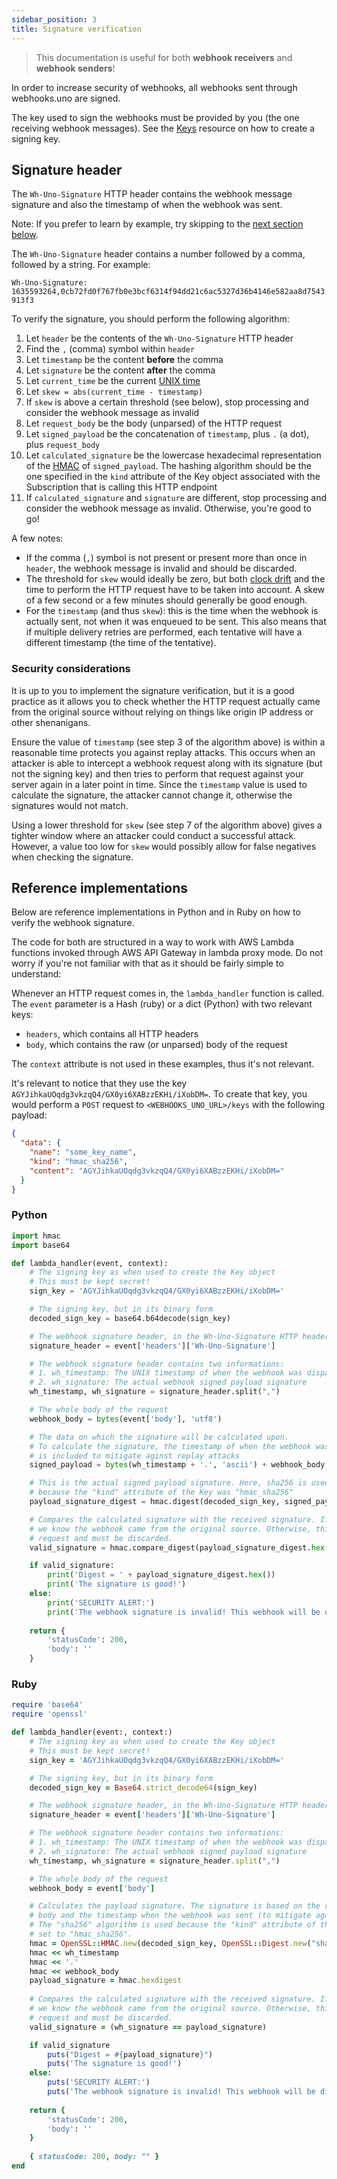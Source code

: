```yaml
---
sidebar_position: 3
title: Signature verification
---
```


> This documentation is useful for both **webhook receivers** and
**webhook senders**!

In order to increase security of webhooks, all webhooks sent through
webhooks.uno are signed.

The key used to sign the webhooks must be provided by you (the one receiving
webhook messages). See the [Keys](/docs/resources/keys) resource
on how to create a signing key.

## Signature header

The `Wh-Uno-Signature` HTTP header contains the webhook message signature
and also the timestamp of when the webhook was sent.

Note: If you prefer to learn by example, try skipping to the
[next section below](#reference-implementations).

The `Wh-Uno-Signature` header contains a number followed by a comma,
followed by a string. For example:

`Wh-Uno-Signature: 1635593264,0cb72fd0f767fb0e3bcf6314f94dd21c6ac5327d36b4146e582aa8d7543913f3`

To verify the signature, you should perform the following algorithm:

1. Let `header` be the contents of the `Wh-Uno-Signature` HTTP header
1. Find the `,` (comma) symbol within `header`
1. Let `timestamp` be the content **before** the comma
1. Let `signature` be the content **after** the comma
1. Let `current_time` be the current [UNIX time](https://en.wikipedia.org/wiki/Unix_time)
1. Let `skew = abs(current_time - timestamp)`
1. If `skew` is above a certain threshold (see below), stop processing
   and consider the webhook message as invalid
1. Let `request_body` be the body (unparsed) of the HTTP request
1. Let `signed_payload` be the concatenation of `timestamp`, plus
   `.` (a dot), plus `request_body`
1. Let `calculated_signature` be the lowercase hexadecimal
   representation of the
   [HMAC](https://en.wikipedia.org/wiki/HMAC) of `signed_payload`. The
   hashing algorithm should be the one specified in the `kind` attribute
   of the Key object associated with the Subscription that is calling
   this HTTP endpoint
1. If `calculated_signature` and `signature` are different, stop
   processing and consider the webhook message as invalid. Otherwise,
   you're good to go!

A few notes:

* If the comma (`,`) symbol is not present or present more than once
  in `header`, the webhook message is invalid and should be discarded.
* The threshold for `skew` would ideally be zero, but both
  [clock drift](https://en.wikipedia.org/wiki/Clock_drift) and the
  time to perform the HTTP request have to be taken into account.
  A skew of a few second or a few minutes should generally be good enough.
* For the `timestamp` (and thus `skew`): this is the time when the webhook
  is actually sent, not when it was enqueued to be sent. This also means
  that if multiple delivery retries are performed, each tentative will have
  a different timestamp (the time of the tentative).

### Security considerations

It is up to you to implement the signature verification, but it is a good
practice as it allows you to check whether the HTTP request actually came
from the original source without relying on things like origin IP address
or other shenanigans.

Ensure the value of `timestamp` (see step 3 of the algorithm above)
is within a reasonable time protects
you against replay attacks. This occurs when an attacker is able to
intercept a webhook request along with its signature (but not the
signing key)
and then tries to perform that request against your server again in a
later point in time. Since the `timestamp` value is used to calculate the
signature, the attacker cannot change it, otherwise the signatures would
not match.

Using a lower threshold for `skew`
(see step 7 of the algorithm above) gives a tighter window where an
attacker could conduct a successful attack. However, a value too low
for `skew` would possibly allow for false negatives when checking the
signature.

## Reference implementations

Below are reference implementations in Python and in Ruby
on how to verify the webhook signature.

The code for both are structured in a way to work with AWS Lambda functions
invoked through AWS API Gateway in lambda proxy mode. Do not worry if you're
not familiar with that as it should be fairly simple to understand:

Whenever an HTTP request comes in, the `lambda_handler` function is called.
The `event` parameter is a Hash (ruby) or a dict (Python) with two
relevant keys:

- `headers`, which contains all HTTP headers
- `body`, which contains the raw (or unparsed) body of the request

The `context` attribute is not used in these examples, thus it's not 
relevant.

It's relevant to notice that they use the key `AGYJihkaUOqdg3vkzqQ4/GX0yi6XABzzEKHi/iXobDM=`. To create that key, you would perform a `POST`
request to `<WEBHOOKS_UNO_URL>/keys` with the following payload:

```json
{
  "data": {
    "name": "some_key_name",
    "kind": "hmac_sha256",
    "content": "AGYJihkaUOqdg3vkzqQ4/GX0yi6XABzzEKHi/iXobDM="
  }
}
```

### Python


```python
import hmac
import base64

def lambda_handler(event, context):
    # The signing key as when used to create the Key object
    # This must be kept secret!
    sign_key = 'AGYJihkaUOqdg3vkzqQ4/GX0yi6XABzzEKHi/iXobDM='

    # The signing key, but in its binary form
    decoded_sign_key = base64.b64decode(sign_key)

    # The webhook signature header, in the Wh-Uno-Signature HTTP header
    signature_header = event['headers']['Wh-Uno-Signature']

    # The webhook signature header contains two informations:
    # 1. wh_timestamp: The UNIX timestamp of when the webhook was dispatched
    # 2. wh_signature: The actual webhook signed payload signature
    wh_timestamp, wh_signature = signature_header.split(",")

    # The whole body of the request
    webhook_body = bytes(event['body'], 'utf8')

    # The data on which the signature will be calculated upon.
    # To calculate the signature, the timestamp of when the webhook was sent
    # is included to mitigate aginst replay attacks
    signed_payload = bytes(wh_timestamp + '.', 'ascii') + webhook_body

    # This is the actual signed payload signature. Here, sha256 is used
    # because the "kind" attribute of the Key was "hmac_sha256"
    payload_signature_digest = hmac.digest(decoded_sign_key, signed_payload, 'sha256')

    # Compares the calculated signature with the received signature. If they do match,
    # we know the webhook came from the original source. Otherwise, this is a forged
    # request and must be discarded.
    valid_signature = hmac.compare_digest(payload_signature_digest.hex(), wh_signature)

    if valid_signature:
        print('Digest = ' + payload_signature_digest.hex())
        print('The signature is good!')
    else:
        print('SECURITY ALERT:')
        print('The webhook signature is invalid! This webhook will be discarded.')
    
    return {
        'statusCode': 200,
        'body': ''
    }
```

### Ruby

```ruby
require 'base64'
require 'openssl'

def lambda_handler(event:, context:)
    # The signing key as when used to create the Key object
    # This must be kept secret!
    sign_key = 'AGYJihkaUOqdg3vkzqQ4/GX0yi6XABzzEKHi/iXobDM='

    # The signing key, but in its binary form
    decoded_sign_key = Base64.strict_decode64(sign_key)

    # The webhook signature header, in the Wh-Uno-Signature HTTP header
    signature_header = event['headers']['Wh-Uno-Signature']

    # The webhook signature header contains two informations:
    # 1. wh_timestamp: The UNIX timestamp of when the webhook was dispatched
    # 2. wh_signature: The actual webhook signed payload signature
    wh_timestamp, wh_signature = signature_header.split(",")

    # The whole body of the request
    webhook_body = event['body']

    # Calculates the payload signature. The signature is based on the request
    # body and the timestamp when the webhook was sent (to mitigate against replay attacks).
    # The "sha256" algorithm is used because the "kind" attribute of the Key was
    # set to "hmac_sha256".
    hmac = OpenSSL::HMAC.new(decoded_sign_key, OpenSSL::Digest.new("sha256"))
    hmac << wh_timestamp
    hmac << '.'
    hmac << webhook_body
    payload_signature = hmac.hexdigest
    
    # Compares the calculated signature with the received signature. If they do match,
    # we know the webhook came from the original source. Otherwise, this is a forged
    # request and must be discarded.
    valid_signature = (wh_signature == payload_signature)

    if valid_signature
        puts("Digest = #{payload_signature}")
        puts('The signature is good!')
    else:
        puts('SECURITY ALERT:')
        puts('The webhook signature is invalid! This webhook will be discarded.')
    
    return {
        'statusCode': 200,
        'body': ''
    }
    
    { statusCode: 200, body: "" }
end
```